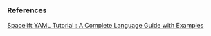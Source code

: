 
### References

[Spacelift YAML Tutorial : A Complete Language Guide with Examples](https://spacelift.io/blog/yaml)
